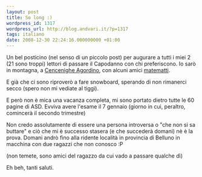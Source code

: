 ```yaml
---
layout: post
title: So long :)
wordpress_id: 1317
wordpress_url: http://blog.andvari.it/?p=1317
tags: italiano
date: 2008-12-30 22:24:16.000000000 +01:00
---
```

Un bel posticino (nel senso di un piccolo post) per augurare a tutti i miei 2 (21 sono troppi) lettori di passare il Capodanno con chi preferiscono. Io sarò in montagna, a <a href="http://it.wikipedia.org/wiki/Cencenighe_Agordino">Cencenighe Agordino</a>, con alcuni amici <a href="http://dm.unife.it">matematti</a>.

E già che ci sono riproverò a fare snowboard, sperando di non rimanerci secco (spero non mi vediate al tiggì).

E però non è mica una vacanza completa, mi sono portato dietro tutte le 60 pagine di ASD. Evviva avere l'esame il 7 gennaio (giorno in cui, peraltro, comincerà il secondo trimestre)

Non credo assolutamente di essere una persona introversa o "che non si sa buttare" e ciò che mi è successo stasera (e che succederà domani) nè è la prova. Domani andrò fino alla ridente località in provincia di Belluno in macchina con due ragazzi che non conosco :P

(non temete, sono amici del ragazzo da cui vado a passare qualche dì)

Eh beh, tanti saluti.
